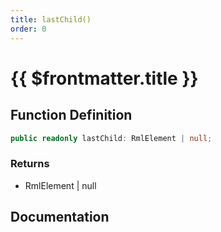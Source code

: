 ```yaml
---
title: lastChild()
order: 0
---
```


# {{ $frontmatter.title }}

## Function Definition

```ts
public readonly lastChild: RmlElement | null;
```

### Returns

* RmlElement | null

## Documentation

<!--@include: ./parts/lastChild.md-->
